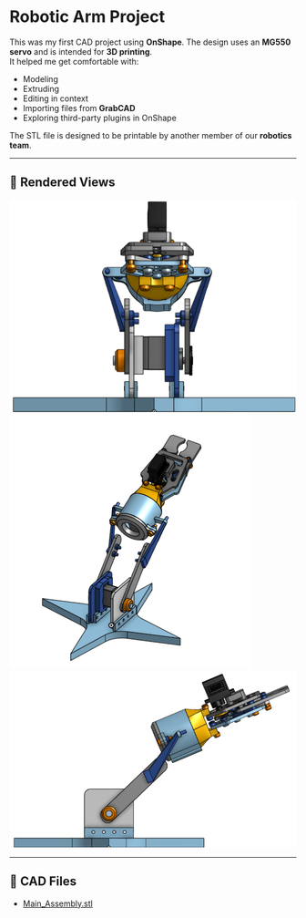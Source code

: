 # Robotic Arm Project

This was my first CAD project using **OnShape**. The design uses an **MG550 servo** and is intended for **3D printing**.  
It helped me get comfortable with:
- Modeling
- Extruding
- Editing in context
- Importing files from **GrabCAD**
- Exploring third-party plugins in OnShape

The STL file is designed to be printable by another member of our **robotics team**.

---

## 🔧 Rendered Views

![Front View](./Images/front.png)  
![Isometric View](./Images/iso.png)  
![Right Side View](./Images/right.png)

---

## 📁 CAD Files

- [Main_Assembly.stl](./CAD/Main_Assembly.stl)
